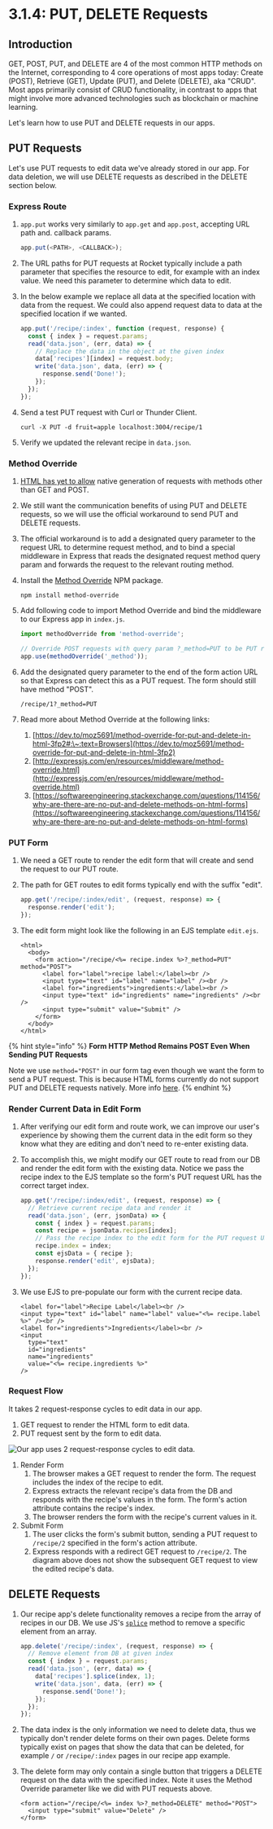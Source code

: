 # 3.1.4: PUT, DELETE Requests

## Introduction

GET, POST, PUT, and DELETE are 4 of the most common HTTP methods on the Internet, corresponding to 4 core operations of most apps today: Create (POST), Retrieve (GET), Update (PUT), and Delete (DELETE), aka "CRUD". Most apps primarily consist of CRUD functionality, in contrast to apps that might involve more advanced technologies such as blockchain or machine learning.

Let's learn how to use PUT and DELETE requests in our apps.

## PUT Requests

Let's use PUT requests to edit data we've already stored in our app. For data deletion, we will use DELETE requests as described in the DELETE section below.

### Express Route

1.  `app.put` works very similarly to `app.get` and `app.post`, accepting URL path and. callback params.

    ```javascript
    app.put(<PATH>, <CALLBACK>);
    ```
2. The URL paths for PUT requests at Rocket typically include a path parameter that specifies the resource to edit, for example with an index value. We need this parameter to determine which data to edit.
3.  In the below example we replace all data at the specified location with data from the request. We could also append request data to data at the specified location if we wanted.

    ```javascript
    app.put('/recipe/:index', function (request, response) {
      const { index } = request.params;
      read('data.json', (err, data) => {
        // Replace the data in the object at the given index
        data['recipes'][index] = request.body;
        write('data.json', data, (err) => {
          response.send('Done!');
        });
      });
    });
    ```
4.  Send a test PUT request with Curl or Thunder Client.

    ```markup
    curl -X PUT -d fruit=apple localhost:3004/recipe/1
    ```
5. Verify we updated the relevant recipe in `data.json`.

### Method Override

1. [HTML has yet to allow](https://programmertoday.com/why-dont-browsers-support-put-and-delete-requests/) native generation of requests with methods other than GET and POST.
2. We still want the communication benefits of using PUT and DELETE requests, so we will use the official workaround to send PUT and DELETE requests.
3. The official workaround is to add a designated query parameter to the request URL to determine request method, and to bind a special middleware in Express that reads the designated request method query param and forwards the request to the relevant routing method.
4.  Install the [Method Override](https://www.npmjs.com/package/method-override) NPM package.

    ```markup
    npm install method-override
    ```
5.  Add following code to import Method Override and bind the middleware to our Express app in `index.js`.

    ```javascript
    import methodOverride from 'method-override';

    // Override POST requests with query param ?_method=PUT to be PUT requests
    app.use(methodOverride('_method'));
    ```
6.  Add the designated query parameter to the end of the form action URL so that Express can detect this as a PUT request. The form should still have method "POST".

    ```markup
    /recipe/1?_method=PUT
    ```
7. Read more about Method Override at the following links:
   1. [https://dev.to/moz5691/method-override-for-put-and-delete-in-html-3fp2#:\~:text=Browsers](https://dev.to/moz5691/method-override-for-put-and-delete-in-html-3fp2)
   2. [http://expressjs.com/en/resources/middleware/method-override.html](http://expressjs.com/en/resources/middleware/method-override.html)
   3. [https://softwareengineering.stackexchange.com/questions/114156/why-are-there-are-no-put-and-delete-methods-on-html-forms](https://softwareengineering.stackexchange.com/questions/114156/why-are-there-are-no-put-and-delete-methods-on-html-forms)

### PUT Form

1. We need a GET route to render the edit form that will create and send the request to our PUT route.
2.  The path for GET routes to edit forms typically end with the suffix "edit".

    ```javascript
    app.get('/recipe/:index/edit', (request, response) => {
      response.render('edit');
    });
    ```
3.  The edit form might look like the following in an EJS template `edit.ejs`.

    ```markup
    <html>
      <body>
        <form action="/recipe/<%= recipe.index %>?_method=PUT" method="POST">
          <label for="label">recipe label:</label><br />
          <input type="text" id="label" name="label" /><br />
          <label for="ingredients">ingredients:</label><br />
          <input type="text" id="ingredients" name="ingredients" /><br />
          <input type="submit" value="Submit" />
        </form>
      </body>
    </html>
    ```

{% hint style="info" %}
**Form HTTP Method Remains POST Even When Sending PUT Requests**

Note we use `method="POST"` in our form tag even though we want the form to send a PUT request. This is because HTML forms currently do not support PUT and DELETE requests natively. More info [here](https://softwareengineering.stackexchange.com/questions/114156/why-are-there-are-no-put-and-delete-methods-on-html-forms).
{% endhint %}

### Render Current Data in Edit Form

1. After verifying our edit form and route work, we can improve our user's experience by showing them the current data in the edit form so they know what they are editing and don't need to re-enter existing data.
2.  To accomplish this, we might modify our GET route to read from our DB and render the edit form with the existing data. Notice we pass the recipe index to the EJS template so the form's PUT request URL has the correct target index.

    ```javascript
    app.get('/recipe/:index/edit', (request, response) => {
      // Retrieve current recipe data and render it
      read('data.json', (err, jsonData) => {
        const { index } = request.params;
        const recipe = jsonData.recipes[index];
        // Pass the recipe index to the edit form for the PUT request URL.
        recipe.index = index;
        const ejsData = { recipe };
        response.render('edit', ejsData);
      });
    });
    ```
3.  We use EJS to pre-populate our form with the current recipe data.

    ```markup
    <label for="label">Recipe Label</label><br />
    <input type="text" id="label" name="label" value="<%= recipe.label %>" /><br />
    <label for="ingredients">Ingredients</label><br />
    <input
      type="text"
      id="ingredients"
      name="ingredients"
      value="<%= recipe.ingredients %>"
    />
    ```

### Request Flow

It takes 2 request-response cycles to edit data in our app.

1. GET request to render the HTML form to edit data.
2. PUT request sent by the form to edit data.

![Our app uses 2 request-response cycles to edit data.](../../.gitbook/assets/Put.jpg)

1. Render Form
   1. The browser makes a GET request to render the form. The request includes the index of the recipe to edit.
   2. Express extracts the relevant recipe's data from the DB and responds with the recipe's values in the form. The form's action attribute contains the recipe's index.
   3. The browser renders the form with the recipe's current values in it.
2. Submit Form
   1. The user clicks the form's submit button, sending a PUT request to `/recipe/2` specified in the form's action attribute.
   2. Express responds with a redirect GET request to `/recipe/2`. The diagram above does not show the subsequent GET request to view the edited recipe's data.

## DELETE Requests

1.  Our recipe app's delete functionality removes a recipe from the array of recipes in our DB. We use JS's [`splice`](https://developer.mozilla.org/en-US/docs/Web/JavaScript/Reference/Global\_Objects/Array/splice) method to remove a specific element from an array.

    ```javascript
    app.delete('/recipe/:index', (request, response) => {
      // Remove element from DB at given index
      const { index } = request.params;
      read('data.json', (err, data) => {
        data['recipes'].splice(index, 1);
        write('data.json', data, (err) => {
          response.send('Done!');
        });
      });
    });
    ```
2. The data index is the only information we need to delete data, thus we typically don't render delete forms on their own pages. Delete forms typically exist on pages that show the data that can be deleted, for example `/` or `/recipe/:index` pages in our recipe app example.
3.  The delete form may only contain a single button that triggers a DELETE request on the data with the specified index. Note it uses the Method Override parameter like we did with PUT requests above.

    ```markup
    <form action="/recipe/<%= index %>?_method=DELETE" method="POST">
      <input type="submit" value="Delete" />
    </form>
    ```
